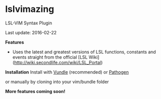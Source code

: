 # lslvimazing
LSL-VIM Syntax Plugin

Last update: 2016-02-22

**Features**
* Uses the latest and greatest versions of LSL functions, constants and events straight from the official [LSL Wiki] (http://wiki.secondlife.com/wiki/LSL_Portal)

**Installation**
Install with [Vundle](https://github.com/gmarik/vundle) (recommended) or [Pathogen](https://github.com/tpope/vim-pathogen)

or manually by cloning into your vim/bundle folder

**More features coming soon!**

